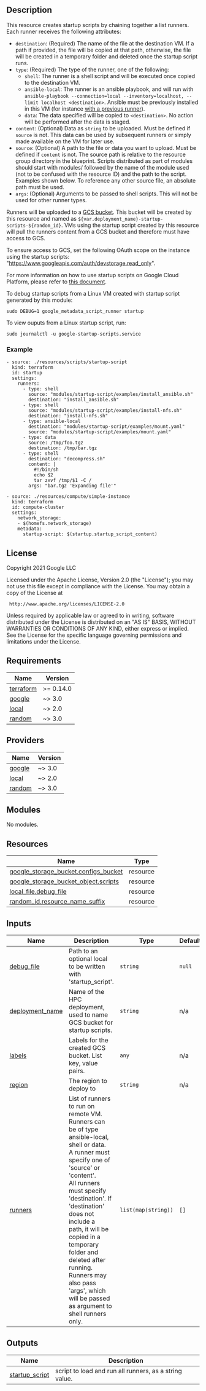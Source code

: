 ## Description
This resource creates startup scripts by chaining together a list runners. Each runner receives the following attributes:
- `destination`: (Required) The name of the file at the destination VM. If a path if provided, the file will be copied at that path, otherwise, the file will be created in a temporary folder and deleted once the startup script runs.
- `type`: (Required) The type of the runner, one of the following:
  - `shell`: The runner is a shell script and will be executed once copied to the destination VM.
  - `ansible-local`: The runner is an ansible playbook, and will run with `ansible-playbook --connection=local --inventory=localhost, --limit localhost <destination>`. Ansible must be previously installed in this VM (for instance [with a previous runner](examples/install_ansible.sh)).
  - `data`: The data specified will be copied to `<destination>`. No action will be performed after the data is staged.
- `content`: (Optional) Data as `string` to be uploaded. Must be defined if `source` is not. This data can be used by subsequent runners or simply made available on the VM for later use.
- `source`: (Optional) A path to the file or data you want to upload. Must be defined if `content` is not. The source path is relative to the resource group directory in the blueprint. Scripts distributed as part of modules should start with modules/ followed by the name of the module used (not to be confused with the resource ID) and the path to the script. Examples shown below. To reference any other source file, an absolute path must be used.
- `args`: (Optional) Arguments to be passed to shell scripts. This will not be used for other runner types.

Runners will be uploaded to a [GCS bucket](https://cloud.google.com/storage/docs/creating-buckets).
This bucket will be created by this resource and named as
`${var.deployment_name}-startup-scripts-${random_id}`. VMs using the startup
script created by this resource will pull the runners content from a GCS bucket
and therefore must have access to GCS.

To ensure access to GCS, set the following OAuth scope on the instance using
the startup scripts: "https://www.googleapis.com/auth/devstorage.read_only".

For more information on how to use startup scripts on Google Cloud Platform, please refer to [this document](https://cloud.google.com/compute/docs/instances/startup-scripts/linux).

To debug startup scripts from a Linux VM created with startup script generated by this module:
```
sudo DEBUG=1 google_metadata_script_runner startup
```

To view ouputs from a Linux startup script, run:
```
sudo journalctl -u google-startup-scripts.service
```

### Example
```
- source: ./resources/scripts/startup-script
  kind: terraform
  id: startup
  settings:
    runners:
      - type: shell
        source: "modules/startup-script/examples/install_ansible.sh"
        destination: "install_ansible.sh"
      - type: shell
        source: "modules/startup-script/examples/install-nfs.sh"
        destination: "install-nfs.sh"
      - type: ansible-local
        destination: "modules/startup-script/examples/mount.yaml"
        source: "modules/startup-script/examples/mount.yaml"
      - type: data
        source: /tmp/foo.tgz
        destination: /tmp/bar.tgz
      - type: shell
        destination: "decompress.sh"
        content: |
          #!/bin/sh
          echo $2
          tar zxvf /tmp/$1 -C /
        args: "bar.tgz 'Expanding file'"

- source: ./resources/compute/simple-instance
  kind: terraform
  id: compute-cluster
  settings:
    network_storage:
    - $(homefs.network_storage)
    metadata:
      startup-script: $(startup.startup_script_content)
```

## License
<!-- BEGINNING OF PRE-COMMIT-TERRAFORM DOCS HOOK -->
Copyright 2021 Google LLC

Licensed under the Apache License, Version 2.0 (the "License");
you may not use this file except in compliance with the License.
You may obtain a copy of the License at

     http://www.apache.org/licenses/LICENSE-2.0

Unless required by applicable law or agreed to in writing, software
distributed under the License is distributed on an "AS IS" BASIS,
WITHOUT WARRANTIES OR CONDITIONS OF ANY KIND, either express or implied.
See the License for the specific language governing permissions and
limitations under the License.

## Requirements

| Name | Version |
|------|---------|
| <a name="requirement_terraform"></a> [terraform](#requirement\_terraform) | >= 0.14.0 |
| <a name="requirement_google"></a> [google](#requirement\_google) | ~> 3.0 |
| <a name="requirement_local"></a> [local](#requirement\_local) | ~> 2.0 |
| <a name="requirement_random"></a> [random](#requirement\_random) | ~> 3.0 |

## Providers

| Name | Version |
|------|---------|
| <a name="provider_google"></a> [google](#provider\_google) | ~> 3.0 |
| <a name="provider_local"></a> [local](#provider\_local) | ~> 2.0 |
| <a name="provider_random"></a> [random](#provider\_random) | ~> 3.0 |

## Modules

No modules.

## Resources

| Name | Type |
|------|------|
| [google_storage_bucket.configs_bucket](https://registry.terraform.io/providers/hashicorp/google/latest/docs/resources/storage_bucket) | resource |
| [google_storage_bucket_object.scripts](https://registry.terraform.io/providers/hashicorp/google/latest/docs/resources/storage_bucket_object) | resource |
| [local_file.debug_file](https://registry.terraform.io/providers/hashicorp/local/latest/docs/resources/file) | resource |
| [random_id.resource_name_suffix](https://registry.terraform.io/providers/hashicorp/random/latest/docs/resources/id) | resource |

## Inputs

| Name | Description | Type | Default | Required |
|------|-------------|------|---------|:--------:|
| <a name="input_debug_file"></a> [debug\_file](#input\_debug\_file) | Path to an optional local to be written with 'startup\_script'. | `string` | `null` | no |
| <a name="input_deployment_name"></a> [deployment\_name](#input\_deployment\_name) | Name of the HPC deployment, used to name GCS bucket for startup scripts. | `string` | n/a | yes |
| <a name="input_labels"></a> [labels](#input\_labels) | Labels for the created GCS bucket. List key, value pairs. | `any` | n/a | yes |
| <a name="input_region"></a> [region](#input\_region) | The region to deploy to | `string` | n/a | yes |
| <a name="input_runners"></a> [runners](#input\_runners) | List of runners to run on remote VM.<br>    Runners can be of type ansible-local, shell or data.<br>    A runner must specify one of 'source' or 'content'.<br>    All runners must specify 'destination'. If 'destination' does not include a<br>    path, it will be copied in a temporary folder and deleted after running.<br>    Runners may also pass 'args', which will be passed as argument to shell runners only. | `list(map(string))` | `[]` | no |

## Outputs

| Name | Description |
|------|-------------|
| <a name="output_startup_script"></a> [startup\_script](#output\_startup\_script) | script to load and run all runners, as a string value. |
<!-- END OF PRE-COMMIT-TERRAFORM DOCS HOOK -->
